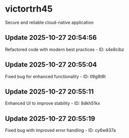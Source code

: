 # victortrh45
Secure and reliable cloud-native application

## Update 2025-10-27 20:54:56
Refactored code with modern best practices - ID: s4e8cibz


## Update 2025-10-27 20:55:04
Fixed bug for enhanced functionality - ID: tl9g8t8t


## Update 2025-10-27 20:55:11
Enhanced UI to improve stability - ID: 8dkh51kx


## Update 2025-10-27 20:55:19
Fixed bug with improved error handling - ID: cy6w837a

